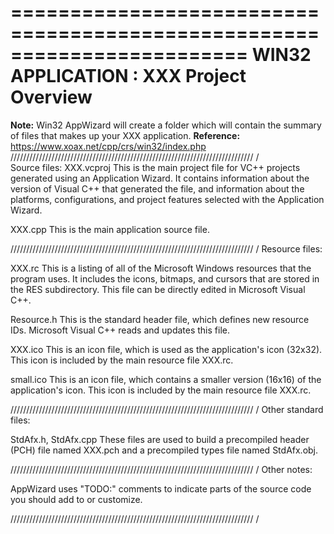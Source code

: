 ========================================================================
   WIN32 APPLICATION : XXX Project Overview
========================================================================
**Note:** Win32 AppWizard will create a folder which will contain the summary of files that makes up your XXX application.
**Reference:** https://www.xoax.net/cpp/crs/win32/index.php
///////////////////////////////////////////////////////////////////////////// / \
Source files:
XXX.vcproj
    This is the main project file for VC++ projects generated using an Application Wizard.
    It contains information about the version of Visual C++ that generated the file, and
    information about the platforms, configurations, and project features selected with the
    Application Wizard.

XXX.cpp
    This is the main application source file.

///////////////////////////////////////////////////////////////////////////// /
Resource files:

XXX.rc
    This is a listing of all of the Microsoft Windows resources that the
    program uses.  It includes the icons, bitmaps, and cursors that are stored
    in the RES subdirectory.  This file can be directly edited in Microsoft
    Visual C++.

Resource.h
    This is the standard header file, which defines new resource IDs.
    Microsoft Visual C++ reads and updates this file.

XXX.ico
    This is an icon file, which is used as the application's icon (32x32).
    This icon is included by the main resource file XXX.rc.

small.ico
    This is an icon file, which contains a smaller version (16x16)
    of the application's icon. This icon is included by the main resource
    file XXX.rc.

///////////////////////////////////////////////////////////////////////////// /
Other standard files:

StdAfx.h, StdAfx.cpp
    These files are used to build a precompiled header (PCH) file
    named XXX.pch and a precompiled types file named StdAfx.obj.

///////////////////////////////////////////////////////////////////////////// /
Other notes:

AppWizard uses "TODO:" comments to indicate parts of the source code you
should add to or customize.

///////////////////////////////////////////////////////////////////////////// /
